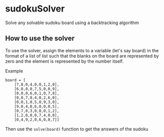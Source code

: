 # sudokuSolver
 Solve any solvable sudoku board using a backtracking algorithm
## How to use the solver
To use the solver, assign the elements to a variable (let's say board) in the format of a list of list such that the blanks on the board are represented by zero and the element is represented by the number itself.

Example
```
board = [
    [7,8,0,4,0,0,1,2,0],
    [6,0,0,0,7,5,0,0,9],
    [0,0,0,6,0,1,0,7,8],
    [0,0,7,0,4,0,2,6,0],
    [0,0,1,0,5,0,9,3,0],
    [9,0,4,0,6,0,0,0,5],
    [0,7,0,3,0,0,0,1,2],
    [1,2,0,0,0,7,4,0,0],
    [0,4,9,2,0,6,0,0,7]]
```

Then use the `solve(board)` function to get the answers of the sudoku
